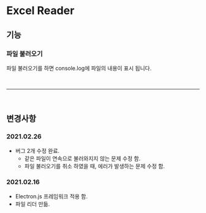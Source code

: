 

# Excel Reader

## 기능

### 파일 불러오기
파일 불러오기를 하면 console.log에 파일의 내용이 표시 됩니다.

<br>

------------------------------------------- 

<br>

## 변경사항

### 2021.02.26
- 버그 2개 수정 완료.
    - 같은 파일이 연속으로 불러와지지 않는 문제 수정 함.
    - 파일 불러오기를 취소 하였을 때, 에러가 발생하는 문제 수정 함.

### 2021.02.16
- Electron.js 프레임워크 적용 함.
- 파일 리더 만듦.

 